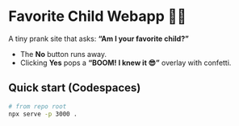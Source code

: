 # Favorite Child Webapp 👶🎉

A tiny prank site that asks: **“Am I your favorite child?”**  
- The **No** button runs away.
- Clicking **Yes** pops a **“BOOM! I knew it 😎”** overlay with confetti.

## Quick start (Codespaces)

```bash
# from repo root
npx serve -p 3000 .
